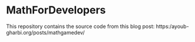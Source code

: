 # MathForDevelopers

This repository contains the source code from this blog post: 
https:/ayoub-gharbi.org/posts/mathgamedev/
